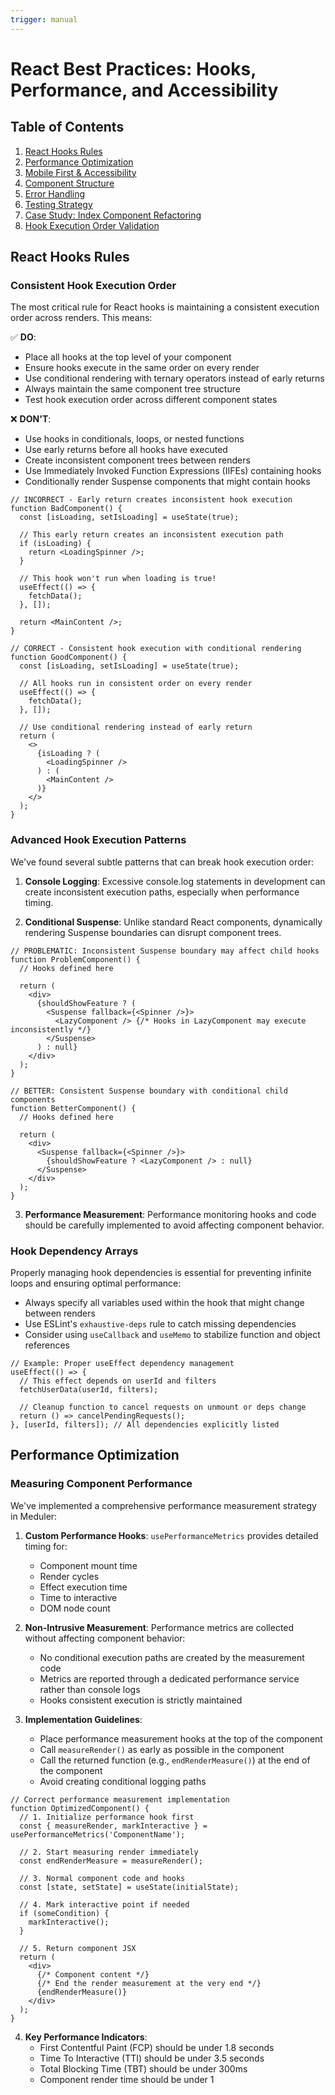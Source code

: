 ```yaml
---
trigger: manual
---
```


# React Best Practices: Hooks, Performance, and Accessibility

## Table of Contents

1. [React Hooks Rules](#react-hooks-rules)
2. [Performance Optimization](#performance-optimization)
3. [Mobile First & Accessibility](#mobile-first--accessibility)
4. [Component Structure](#component-structure)
5. [Error Handling](#error-handling)
6. [Testing Strategy](#testing-strategy)
7. [Case Study: Index Component Refactoring](#case-study-index-component-refactoring)
8. [Hook Execution Order Validation](#hook-execution-order-validation)

## React Hooks Rules

### Consistent Hook Execution Order

The most critical rule for React hooks is maintaining a consistent execution order across renders. This means:

✅ **DO**:
- Place all hooks at the top level of your component
- Ensure hooks execute in the same order on every render
- Use conditional rendering with ternary operators instead of early returns
- Always maintain the same component tree structure
- Test hook execution order across different component states

❌ **DON'T**:
- Use hooks in conditionals, loops, or nested functions
- Use early returns before all hooks have executed
- Create inconsistent component trees between renders
- Use Immediately Invoked Function Expressions (IIFEs) containing hooks
- Conditionally render Suspense components that might contain hooks

```tsx
// INCORRECT - Early return creates inconsistent hook execution
function BadComponent() {
  const [isLoading, setIsLoading] = useState(true);
  
  // This early return creates an inconsistent execution path
  if (isLoading) {
    return <LoadingSpinner />;
  }
  
  // This hook won't run when loading is true!
  useEffect(() => {
    fetchData();
  }, []);
  
  return <MainContent />;
}

// CORRECT - Consistent hook execution with conditional rendering
function GoodComponent() {
  const [isLoading, setIsLoading] = useState(true);
  
  // All hooks run in consistent order on every render
  useEffect(() => {
    fetchData();
  }, []);
  
  // Use conditional rendering instead of early return
  return (
    <>
      {isLoading ? (
        <LoadingSpinner />
      ) : (
        <MainContent />
      )}
    </>
  );
}
```

### Advanced Hook Execution Patterns

We've found several subtle patterns that can break hook execution order:

1. **Console Logging**: Excessive console.log statements in development can create inconsistent execution paths, especially when performance timing.

2. **Conditional Suspense**: Unlike standard React components, dynamically rendering Suspense boundaries can disrupt component trees.

```tsx
// PROBLEMATIC: Inconsistent Suspense boundary may affect child hooks
function ProblemComponent() {
  // Hooks defined here
  
  return (
    <div>
      {shouldShowFeature ? (
        <Suspense fallback={<Spinner />}>
          <LazyComponent /> {/* Hooks in LazyComponent may execute inconsistently */}
        </Suspense>
      ) : null}
    </div>
  );
}

// BETTER: Consistent Suspense boundary with conditional child components
function BetterComponent() {
  // Hooks defined here
  
  return (
    <div>
      <Suspense fallback={<Spinner />}>
        {shouldShowFeature ? <LazyComponent /> : null}
      </Suspense>
    </div>
  );
}
```

3. **Performance Measurement**: Performance monitoring hooks and code should be carefully implemented to avoid affecting component behavior.

### Hook Dependency Arrays

Properly managing hook dependencies is essential for preventing infinite loops and ensuring optimal performance:

- Always specify all variables used within the hook that might change between renders
- Use ESLint's `exhaustive-deps` rule to catch missing dependencies
- Consider using `useCallback` and `useMemo` to stabilize function and object references

```tsx
// Example: Proper useEffect dependency management
useEffect(() => {
  // This effect depends on userId and filters
  fetchUserData(userId, filters);
  
  // Cleanup function to cancel requests on unmount or deps change
  return () => cancelPendingRequests();
}, [userId, filters]); // All dependencies explicitly listed
```

## Performance Optimization

### Measuring Component Performance

We've implemented a comprehensive performance measurement strategy in Meduler:

1. **Custom Performance Hooks**: `usePerformanceMetrics` provides detailed timing for:
   - Component mount time
   - Render cycles
   - Effect execution time 
   - Time to interactive
   - DOM node count

2. **Non-Intrusive Measurement**: Performance metrics are collected without affecting component behavior:
   - No conditional execution paths are created by the measurement code
   - Metrics are reported through a dedicated performance service rather than console logs
   - Hooks consistent execution is strictly maintained

3. **Implementation Guidelines**:
   - Place performance measurement hooks at the top of the component
   - Call `measureRender()` as early as possible in the component
   - Call the returned function (e.g., `endRenderMeasure()`) at the end of the component
   - Avoid creating conditional logging paths

```tsx
// Correct performance measurement implementation
function OptimizedComponent() {
  // 1. Initialize performance hook first
  const { measureRender, markInteractive } = usePerformanceMetrics('ComponentName');
  
  // 2. Start measuring render immediately
  const endRenderMeasure = measureRender();
  
  // 3. Normal component code and hooks
  const [state, setState] = useState(initialState);
  
  // 4. Mark interactive point if needed
  if (someCondition) {
    markInteractive();
  }
  
  // 5. Return component JSX
  return (
    <div>
      {/* Component content */}
      {/* End the render measurement at the very end */}
      {endRenderMeasure()}
    </div>
  );
}
```

4. **Key Performance Indicators**:
   - First Contentful Paint (FCP) should be under 1.8 seconds
   - Time To Interactive (TTI) should be under 3.5 seconds
   - Total Blocking Time (TBT) should be under 300ms
   - Component render time should be under 1